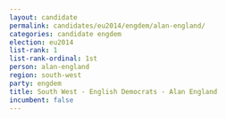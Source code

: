 ```yaml
---
layout: candidate
permalink: candidates/eu2014/engdem/alan-england/
categories: candidate engdem
election: eu2014
list-rank: 1
list-rank-ordinal: 1st
person: alan-england
region: south-west
party: engdem
title: South West - English Democrats - Alan England
incumbent: false
---
```

